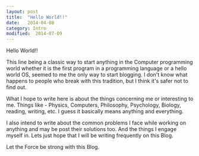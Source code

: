 ```yaml
---
layout: post
title:  "Hello World!!"
date:   2014-04-08
category: Intro
modified:  2014-07-09
---
```


Hello World!!

This line being a classic way to start anything in the Computer programming world whether it is the first program in a programming language or a hello world OS, seemed to me the only way to start blogging. I don't know what happens to people who break with this tradition, but I think it's safer not to find out.

What I hope to write here is about the things concerning me or interesting to me. Things like - Physics, Computers, Philosophy, Psychology, Biology, reading, writing, etc. I guess it basically means anything and everything. 

I also intend to write about the common problems I face while working on anything and may be post their solutions too. And the things I engage myself in. Lets just hope that I will be writing frequently on this Blog.

Let the Force be strong with this Blog.